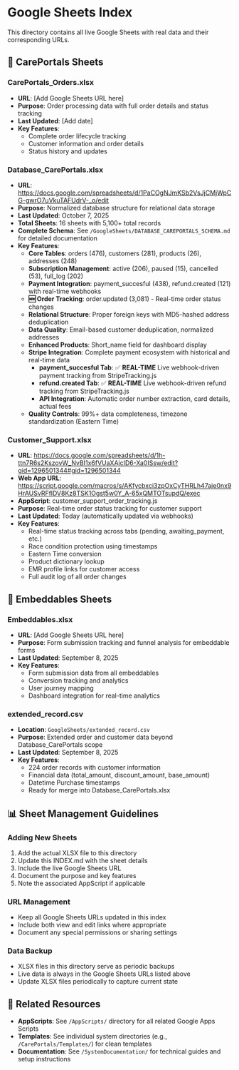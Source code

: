 # Google Sheets Index

This directory contains all live Google Sheets with real data and their corresponding URLs.

## 🏥 CarePortals Sheets

### CarePortals_Orders.xlsx
- **URL**: [Add Google Sheets URL here]
- **Purpose**: Order processing data with full order details and status tracking
- **Last Updated**: [Add date]
- **Key Features**: 
  - Complete order lifecycle tracking
  - Customer information and order details
  - Status history and updates

### Database_CarePortals.xlsx
- **URL**: https://docs.google.com/spreadsheets/d/1PaCOgNJmKSb2VsJjCMjWpCG-gwrO7uVkuTAFUdrV-_o/edit
- **Purpose**: Normalized database structure for relational data storage
- **Last Updated**: October 7, 2025
- **Total Sheets**: 16 sheets with 5,100+ total records
- **Complete Schema**: See `/GoogleSheets/DATABASE_CAREPORTALS_SCHEMA.md` for detailed documentation
- **Key Features**:
  - **Core Tables**: orders (476), customers (281), products (26), addresses (248)
  - **Subscription Management**: active (206), paused (15), cancelled (53), full_log (202)
  - **Payment Integration**: payment_succesful (438), refund.created (121) with real-time webhooks
  - **🆕 Order Tracking**: order.updated (3,081) - Real-time order status changes
  - **Relational Structure**: Proper foreign keys with MD5-hashed address deduplication
  - **Data Quality**: Email-based customer deduplication, normalized addresses
  - **Enhanced Products**: Short_name field for dashboard display
  - **Stripe Integration**: Complete payment ecosystem with historical and real-time data
    - **payment_succesful Tab**: ✅ **REAL-TIME** Live webhook-driven payment tracking from StripeTracking.js
    - **refund.created Tab**: ✅ **REAL-TIME** Live webhook-driven refund tracking from StripeTracking.js
    - **API Integration**: Automatic order number extraction, card details, actual fees
  - **Quality Controls**: 99%+ data completeness, timezone standardization (Eastern Time)

### Customer_Support.xlsx
- **URL**: https://docs.google.com/spreadsheets/d/1h-ttn7R6s2KszovW_NvBI1x6fVUaXAjcID6-Xa0ISsw/edit?gid=1296501344#gid=1296501344
- **Web App URL**: https://script.google.com/macros/s/AKfycbxci3zpOxCyTHRLh47aje0nx9HrAUSvRFflDV8Kz8TSK1Ogst5w0Y_A-65xQMTOTsupdQ/exec
- **AppScript**: customer_support_order_tracking.js
- **Purpose**: Real-time order status tracking for customer support
- **Last Updated**: Today (automatically updated via webhooks)
- **Key Features**:
  - Real-time status tracking across tabs (pending, awaiting_payment, etc.)
  - Race condition protection using timestamps
  - Eastern Time conversion
  - Product dictionary lookup
  - EMR profile links for customer access
  - Full audit log of all order changes

## 🔗 Embeddables Sheets

### Embeddables.xlsx
- **URL**: [Add Google Sheets URL here]  
- **Purpose**: Form submission tracking and funnel analysis for embeddable forms
- **Last Updated**: September 8, 2025
- **Key Features**:
  - Form submission data from all embeddables
  - Conversion tracking and analytics
  - User journey mapping
  - Dashboard integration for real-time analytics

### extended_record.csv
- **Location**: `GoogleSheets/extended_record.csv`
- **Purpose**: Extended order and customer data beyond Database_CarePortals scope
- **Last Updated**: September 8, 2025
- **Key Features**:
  - 224 order records with customer information
  - Financial data (total_amount, discount_amount, base_amount)
  - Datetime Purchase timestamps
  - Ready for merge into Database_CarePortals.xlsx

## 📊 Sheet Management Guidelines

### Adding New Sheets
1. Add the actual XLSX file to this directory
2. Update this INDEX.md with the sheet details
3. Include the live Google Sheets URL
4. Document the purpose and key features
5. Note the associated AppScript if applicable

### URL Management
- Keep all Google Sheets URLs updated in this index
- Include both view and edit links where appropriate
- Document any special permissions or sharing settings

### Data Backup
- XLSX files in this directory serve as periodic backups
- Live data is always in the Google Sheets URLs listed above
- Update XLSX files periodically to capture current state

## 🔧 Related Resources

- **AppScripts**: See `/AppScripts/` directory for all related Google Apps Scripts
- **Templates**: See individual system directories (e.g., `/CarePortals/Templates/`) for clean templates
- **Documentation**: See `/SystemDocumentation/` for technical guides and setup instructions